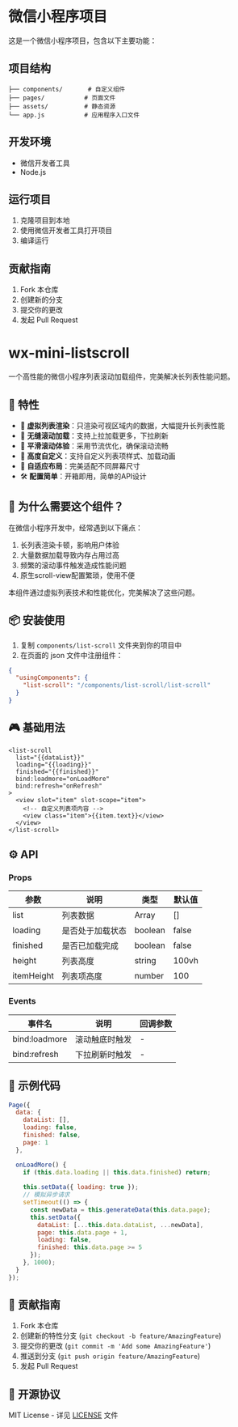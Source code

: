 # 微信小程序项目

这是一个微信小程序项目，包含以下主要功能：

## 项目结构

```
├── components/       # 自定义组件
├── pages/           # 页面文件
├── assets/          # 静态资源
└── app.js           # 应用程序入口文件
```

## 开发环境

- 微信开发者工具
- Node.js

## 运行项目

1. 克隆项目到本地
2. 使用微信开发者工具打开项目
3. 编译运行

## 贡献指南

1. Fork 本仓库
2. 创建新的分支
3. 提交你的更改
4. 发起 Pull Request

# wx-mini-listscroll

一个高性能的微信小程序列表滚动加载组件，完美解决长列表性能问题。

## 🚀 特性

- 🎯 **虚拟列表渲染**：只渲染可视区域内的数据，大幅提升长列表性能
- 🔄 **无缝滚动加载**：支持上拉加载更多，下拉刷新
- 💫 **平滑滚动体验**：采用节流优化，确保滚动流畅
- 🎨 **高度自定义**：支持自定义列表项样式、加载动画
- 📱 **自适应布局**：完美适配不同屏幕尺寸
- 🛠 **配置简单**：开箱即用，简单的API设计

## 🤔 为什么需要这个组件？

在微信小程序开发中，经常遇到以下痛点：
1. 长列表渲染卡顿，影响用户体验
2. 大量数据加载导致内存占用过高
3. 频繁的滚动事件触发造成性能问题
4. 原生scroll-view配置繁琐，使用不便

本组件通过虚拟列表技术和性能优化，完美解决了这些问题。

## 📦 安装使用

1. 复制 `components/list-scroll` 文件夹到你的项目中
2. 在页面的 json 文件中注册组件：
```json
{
  "usingComponents": {
    "list-scroll": "/components/list-scroll/list-scroll"
  }
}
```

## 🎮 基础用法

```wxml
<list-scroll
  list="{{dataList}}"
  loading="{{loading}}"
  finished="{{finished}}"
  bind:loadmore="onLoadMore"
  bind:refresh="onRefresh"
>
  <view slot="item" slot-scope="item">
    <!-- 自定义列表项内容 -->
    <view class="item">{{item.text}}</view>
  </view>
</list-scroll>
```

## ⚙️ API

### Props

| 参数 | 说明 | 类型 | 默认值 |
|------|------|------|--------|
| list | 列表数据 | Array | [] |
| loading | 是否处于加载状态 | boolean | false |
| finished | 是否已加载完成 | boolean | false |
| height | 列表高度 | string | 100vh |
| itemHeight | 列表项高度 | number | 100 |

### Events

| 事件名 | 说明 | 回调参数 |
|------|------|------|
| bind:loadmore | 滚动触底时触发 | - |
| bind:refresh | 下拉刷新时触发 | - |

## 🌰 示例代码

```javascript
Page({
  data: {
    dataList: [],
    loading: false,
    finished: false,
    page: 1
  },

  onLoadMore() {
    if (this.data.loading || this.data.finished) return;
    
    this.setData({ loading: true });
    // 模拟异步请求
    setTimeout(() => {
      const newData = this.generateData(this.data.page);
      this.setData({
        dataList: [...this.data.dataList, ...newData],
        page: this.data.page + 1,
        loading: false,
        finished: this.data.page >= 5
      });
    }, 1000);
  }
});
```

## 🤝 贡献指南

1. Fork 本仓库
2. 创建新的特性分支 (`git checkout -b feature/AmazingFeature`)
3. 提交你的更改 (`git commit -m 'Add some AmazingFeature'`)
4. 推送到分支 (`git push origin feature/AmazingFeature`)
5. 发起 Pull Request

## 📝 开源协议

MIT License - 详见 [LICENSE](LICENSE) 文件
